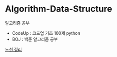 # Algorithm-Data-Structure

알고리즘 공부
* CodeUp : 코드업 기초 100제 python
* BOJ : 백준 알고리즘 공부

[노션 정리](https://purring-pasta-b76.notion.site/Algorithm-4048b19d78d94433884ebe19bba2cd1b)
